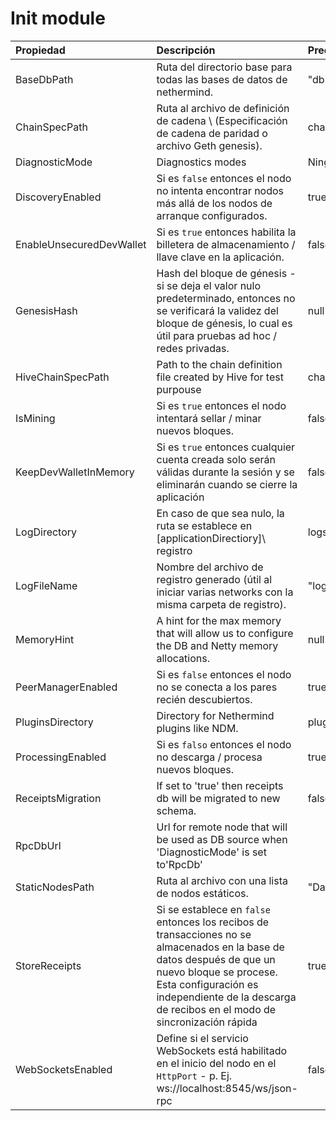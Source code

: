 # Init module

| Propiedad | Descripción | Predeterminado |
| :--- | :--- | :--- |
| BaseDbPath | Ruta del directorio base para todas las bases de datos de nethermind. | "db" |
| ChainSpecPath | Ruta al archivo de definición de cadena \ (Especificación de cadena de paridad o archivo Geth genesis\). | chainspec/foundation.json |
| DiagnosticMode | Diagnostics modes | Ninguna |
| DiscoveryEnabled | Si es `false` entonces el nodo no intenta encontrar nodos más allá de los nodos de arranque configurados. | true |
| EnableUnsecuredDevWallet | Si es `true` entonces habilita la billetera de almacenamiento / llave clave en la aplicación. | false |
| GenesisHash | Hash del bloque de génesis - si se deja el valor nulo predeterminado, entonces no se verificará la validez del bloque de génesis, lo cual es útil para pruebas ad hoc / redes privadas. | null |
| HiveChainSpecPath | Path to the chain definition file created by Hive for test purpouse | chainspec/test.json |
| IsMining | Si es `true` entonces el nodo intentará sellar / minar nuevos bloques. | false |
| KeepDevWalletInMemory | Si es `true` entonces cualquier cuenta creada solo serán válidas durante la sesión y se eliminarán cuando se cierre la aplicación | false |
| LogDirectory | En caso de que sea nulo, la ruta se establece en \[applicationDirectiory\]\ registro | logs |
| LogFileName | Nombre del archivo de registro generado  \(útil al iniciar varias networks con la misma carpeta de registro\). | "log.txt" |
| MemoryHint | A hint for the max memory that will allow us to configure the DB and Netty memory allocations. | null |
| PeerManagerEnabled | Si es `false` entonces el nodo no se conecta a los pares recién descubiertos. | true |
| PluginsDirectory | Directory for Nethermind plugins like NDM. | plugins |
| ProcessingEnabled | Si es `falso` entonces el nodo no descarga / procesa nuevos bloques. | true |
| ReceiptsMigration | If set to 'true' then receipts db will be migrated to new schema. | false |
| RpcDbUrl | Url for remote node that will be used as DB source when 'DiagnosticMode' is set to'RpcDb' |  |
| StaticNodesPath | Ruta al archivo con una lista de nodos estáticos. | "Data/static-nodes.json" |
| StoreReceipts | Si se establece en `false` entonces los recibos de transacciones no se almacenados en la base de datos después de que un nuevo bloque se procese. Esta configuración es independiente de la descarga de recibos en el modo de sincronización rápida | true |
| WebSocketsEnabled | Define si el servicio WebSockets está habilitado en el inicio del nodo en el `HttpPort` - p. Ej. ws://localhost:8545/ws/json-rpc | false |

